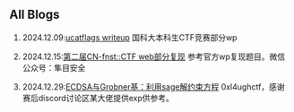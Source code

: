 
## All Blogs

1. 2024.12.09:[ucatflags writeup](./blog/ucatflags_wp.md)  国科大本科生CTF竞赛部分wp

2. 2024.12.15:[第二届CN-fnst::CTF web部分复现](./blog/fnst2024/fnst_web_wp.md) 参考官方wp复现题目。微信公众号：隼目安全

3. 2024.12.29:[ECDSA与Grobner基：利用sage解约束方程](./blog/ECDSA.md) 0xl4ughctf，感谢赛后discord讨论区某大佬提供exp供参考。